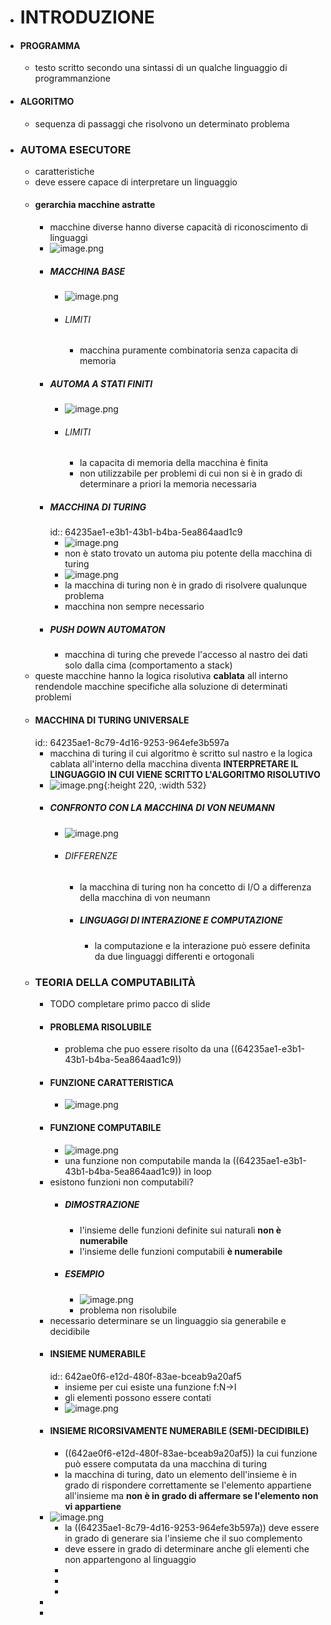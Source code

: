 - # INTRODUZIONE
- #### PROGRAMMA
	- testo scritto secondo una sintassi di un qualche linguaggio di programmanzione
- #### ALGORITMO
	- sequenza di passaggi che risolvono un determinato problema
- ### AUTOMA ESECUTORE
	- caratteristiche
	- deve essere capace di interpretare un linguaggio
	- #### gerarchia macchine astratte
		- macchine diverse hanno diverse capacità di riconoscimento di linguaggi
		- ![image.png](../assets/image_1679941594317_0.png)
		- ##### MACCHINA BASE
			- ![image.png](../assets/image_1679940207019_0.png)
			- ###### LIMITI
				- macchina puramente combinatoria senza capacita di memoria
		- ##### AUTOMA A STATI FINITI
			- ![image.png](../assets/image_1679940326900_0.png)
			- ###### LIMITI
				- la capacita di memoria della macchina è finita
				- non utilizzabile per problemi di cui non si è in grado di determinare a priori la memoria necessaria
		- ##### MACCHINA DI TURING
		  id:: 64235ae1-e3b1-43b1-b4ba-5ea864aad1c9
			- ![image.png](../assets/image_1679940569395_0.png)
			- non è stato trovato un automa piu potente della macchina di turing
			- ![image.png](../assets/image_1679941476625_0.png)
			- la macchina di turing non è in grado di risolvere qualunque problema
			- macchina non sempre necessario
		- ##### PUSH DOWN AUTOMATON
			- macchina di turing che prevede l'accesso al nastro dei dati solo dalla cima (comportamento a stack)
	- queste macchine hanno la logica risolutiva **cablata** all interno rendendole macchine specifiche alla soluzione di determinati problemi
	- #### MACCHINA DI TURING UNIVERSALE
	  id:: 64235ae1-8c79-4d16-9253-964efe3b597a
		- macchina di turing il cui algoritmo è scritto sul nastro e la logica cablata all'interno della macchina diventa **INTERPRETARE IL LINGUAGGIO IN CUI VIENE SCRITTO L'ALGORITMO RISOLUTIVO**
		- ![image.png](../assets/image_1679941933777_0.png){:height 220, :width 532}
		- ##### CONFRONTO CON LA MACCHINA DI VON NEUMANN
			- ![image.png](../assets/image_1679941993517_0.png)
			- ###### DIFFERENZE
				- la macchina di turing non ha concetto di I/O a differenza della macchina di von neumann
				- ##### LINGUAGGI DI INTERAZIONE E COMPUTAZIONE
					- la computazione e la interazione può essere definita da due linguaggi differenti e ortogonali
	- ### TEORIA DELLA COMPUTABILITÀ
		- TODO completare primo pacco di slide
		- #### PROBLEMA RISOLUBILE
			- problema che puo essere risolto da una ((64235ae1-e3b1-43b1-b4ba-5ea864aad1c9))
		- #### FUNZIONE CARATTERISTICA
			- ![image.png](../assets/image_1680531108593_0.png)
		- #### FUNZIONE COMPUTABILE
			- ![image.png](../assets/image_1680531184685_0.png)
			- una funzione non computabile manda la ((64235ae1-e3b1-43b1-b4ba-5ea864aad1c9)) in loop
		- esistono funzioni non computabili?
			- ##### DIMOSTRAZIONE
				- l'insieme delle funzioni definite sui naturali **non è numerabile**
				- l'insieme delle funzioni computabili **è numerabile**
			- ##### ESEMPIO
				- ![image.png](../assets/image_1680531524072_0.png)
				- problema non risolubile
		- necessario determinare se un linguaggio sia generabile e decidibile
		- #### INSIEME NUMERABILE
		  id:: 642ae0f6-e12d-480f-83ae-bceab9a20af5
			- insieme per cui esiste una funzione f:N->I
			- gli elementi possono essere contati
			- ![image.png](../assets/image_1680531764457_0.png)
		- #### INSIEME RICORSIVAMENTE NUMERABILE (SEMI-DECIDIBILE)
			- ((642ae0f6-e12d-480f-83ae-bceab9a20af5)) la cui funzione può essere computata da una macchina di turing
			- la macchina di turing, dato un elemento dell'insieme è in grado di rispondere correttamente se l'elemento appartiene all'insieme ma **non è in grado di affermare se l'elemento non vi appartiene**
		- ![image.png](../assets/image_1680532132435_0.png)
			- la ((64235ae1-8c79-4d16-9253-964efe3b597a)) deve essere in grado di generare sia l'insieme che il suo complemento
			- deve essere in grado di determinare anche gli elementi che non appartengono al linguaggio
			-
			-
			-
		-
		-